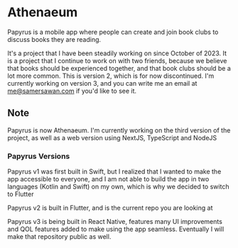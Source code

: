# Athenaeum

Papyrus is a mobile app where people can create and join book clubs to discuss books they are reading.

It's a project that I have been steadily working on since October of 2023. It is a project that I continue to work on with two friends, because we believe that books should be experienced together, and that book clubs should be a lot more common. This is version 2, which is for now discontinued. I'm currently working on version 3, and you can write me an email at me@samersawan.com if you'd like to see it.

## Note

Papyrus is now Athenaeum. I'm currently working on the third version of the project, as well as a web version using NextJS, TypeScript and NodeJS

### Papyrus Versions

Papyrus v1 was first built in Swift, but I realized that I wanted to make the app accessible to everyone, and I am not able to build the app in two languages (Kotlin and Swift) on my own, which is why we decided to switch to Flutter

Papyrus v2 is built in Flutter, and is the current repo you are looking at

Papyrus v3 is being built in React Native, features many UI improvements and QOL features added to make using the app seamless. Eventually I will make that repository public as well.

